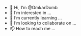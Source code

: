 - 👋 Hi, I’m @OmkarDomb
- 👀 I’m interested in ...
- 🌱 I’m currently learning ...
- 💞️ I’m looking to collaborate on ...
- 📫 How to reach me ...

<!---
OmkarDomb/OmkarDomb is a ✨ special ✨ repository because its `README.md` (this file) appears on your GitHub profile.
You can click the Preview link to take a look at your changes.
--->

